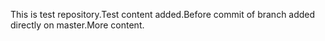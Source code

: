 This is test repository.Test content added.Before commit of branch added directly on master.More content.

